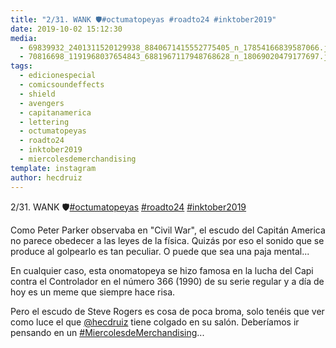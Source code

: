 ```yaml
---
title: "2/31. WANK 🛡#octumatopeyas #roadto24 #inktober2019"
date: 2019-10-02 15:12:30
media: 
  - 69839932_2401311520129938_8840671415552775405_n_17854166839587066.jpg
  - 70816698_1191968037654843_6881967117948768628_n_18069020479177697.jpg
tags: 
  - edicionespecial
  - comicsoundeffects
  - shield
  - avengers
  - capitanamerica
  - lettering
  - octumatopeyas
  - roadto24
  - inktober2019
  - miercolesdemerchandising
template: instagram
author: hecdruiz
---
```


2/31. WANK 🛡[#octumatopeyas](/tags/octumatopeyas) [#roadto24](/tags/roadto24) [#inktober2019](/tags/inktober2019)


Como Peter Parker observaba en "Civil War", el escudo del Capitán America no parece obedecer a las leyes de la física. Quizás por eso el sonido que se produce al golpearlo es tan peculiar. O puede que sea una paja mental...


En cualquier caso, esta onomatopeya se hizo famosa en la lucha del Capi contra el Controlador en el número 366 (1990) de su serie regular y a día de hoy es un meme que siempre hace risa.


Pero el escudo de Steve Rogers es cosa de poca broma, solo tenéis que ver como luce el que [@hecdruiz](https://instagram.com/hecdruiz) tiene colgado en su salón. Deberíamos ir pensando en un [#MiercolesdeMerchandising](/tags/miercolesdemerchandising)...
